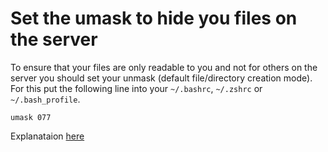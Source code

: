 # Set the umask to hide you files on the server

To ensure that your files are only readable to you and not for others on the server you should set your unmask (default file/directory creation mode). For this put the following line into your `~/.bashrc`, `~/.zshrc` or `~/.bash_profile`.

```shell
umask 077
```

Explanataion [here](https://chat.openai.com/share/a0ceee91-ce0b-42cb-b7c5-cf483b5609e1)